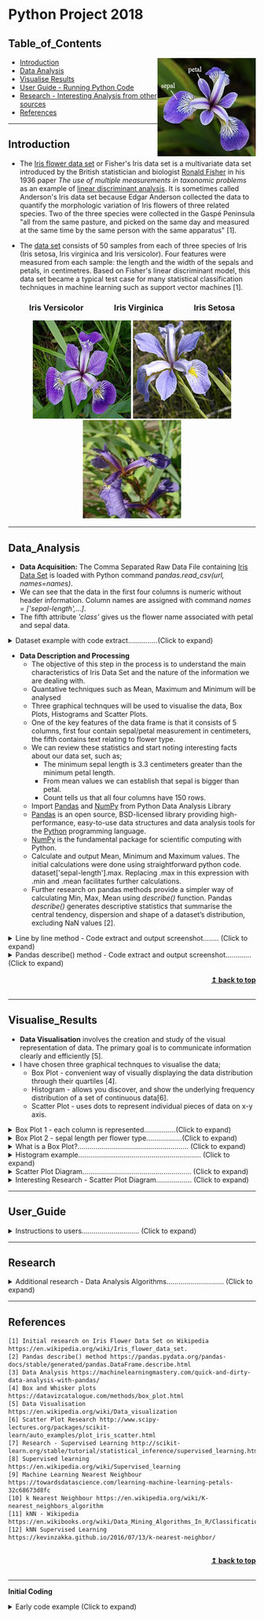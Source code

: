 # Python Project 2018


##  Table_of_Contents
<img align="right" src="Sepetal.jpg" width="200" height="200">

- [Introduction](#introduction)
- [Data Analysis](#data_analysis)
- [Visualise Results](#visualise_results)
- [User Guide - Running Python Code](#user_guide)
- [Research - Interesting Analysis from other sources](#research)
- [References](#references)


---

## Introduction
- The [Iris flower data set](./iris.csv) or Fisher's Iris data set is a multivariate data set introduced by the British statistician and biologist [Ronald Fisher](https://en.wikipedia.org/wiki/Ronald_Fisher) in his 1936 paper *The use of multiple measurements in taxonomic problems* as an example of [linear discriminant analysis](https://en.wikipedia.org/wiki/Linear_discriminant_analysis). It is sometimes called Anderson's Iris data set because Edgar Anderson collected the data to quantify the morphologic variation of Iris flowers of three related species. Two of the three species were collected in the Gaspé Peninsula "all from the same pasture, and picked on the same day and measured at the same time by the same person with the same apparatus" [1].

- The [data set](./iris.csv) consists of 50 samples from each of three species of Iris (Iris setosa, Iris virginica and Iris versicolor). Four features were measured from each sample: the length and the width of the sepals and petals, in centimetres. Based on Fisher's linear discriminant model, this data set became a typical test case for many statistical classification techniques in machine learning such as support vector machines [1].


<h3 align="center">Iris Versicolor &nbsp;&nbsp;&nbsp;&nbsp; &nbsp;&nbsp;&nbsp;&nbsp;  &nbsp;&nbsp;&nbsp;&nbsp; 
Iris Virginica &nbsp;&nbsp;&nbsp;&nbsp;  &nbsp;&nbsp;&nbsp;&nbsp; &nbsp;&nbsp;&nbsp;&nbsp;  Iris Setosa</h3>

<p align="center">
    
  <img src="iris_versicolor.png" alt="Iris Versicolor" width="200" height="200"  />
  
  <img  src="Iris_virginica.jpg" alt="Iris Virginica" width="200" height="200"  />

  <img  src="Iris_setosa.jpg" alt="Iris Setosa" width="200" height="200"  />
  
  </p>
  
 
  ***
  
## Data_Analysis
* __Data Acquisition:__ The Comma Separated Raw Data File containing [Iris Data Set](./iris.csv) is loaded with Python command *pandas.read_csv(url, names=names)*. 
* We can see that the data in the first four columns is numeric without header information. Column names are assigned with command *names = ['sepal-length',...]*. 
* The fifth attribute *'class'* gives us the flower name associated with petal and sepal data.

<details>
            <summary>Dataset example with code extract...............(Click to expand)</summary>

```
url = "iris.csv"
names = ['sepal-length', 'sepal-width', 'petal-length', 'petal-width', 'class']
IrisData = pandas.read_csv(url, names=names)
   ```
   <p align="center">
    
  <img  src="Data.PNG" alt="Iris Data" width="500" height="500"  />
  
  </p>
 </details>
 
* __Data Description and Processing__
    * The objective of this step in the process is to understand the main characteristics of Iris Data Set and the nature of the information we are dealing with.
    * Quantative techniques such as Mean, Maximum and Minimum will be analysed
    * Three graphical technques will be used to visualise the data, Box Plots, Histograms and Scatter Plots.  
    * One of the key features of the data frame is that it consists of 5 columns, first four contain sepal/petal measurement in centimeters, the fifth contains text relating to flower type.
    * We can review these statistics and start noting interesting facts about our data set, such as;
        - The minimum sepal length is 3.3 centimeters greater than the minimum petal length.
        - From mean values we can establish that sepal is bigger than petal.
        - Count tells us that all four columns have 150 rows.
    * Import [Pandas](https://en.wikipedia.org/wiki/Pandas_(software)) and [NumPy](https://en.wikipedia.org/wiki/NumPy) from Python Data Analysis Library
    * [Pandas](https://en.wikipedia.org/wiki/Pandas_(software)) is an open source, BSD-licensed library providing high-performance, easy-to-use data structures and data analysis tools for the [Python](https://www.python.org/) programming language.
    * [NumPy](https://en.wikipedia.org/wiki/NumPy) is the fundamental package for scientific computing with Python.
    * Calculate and output Mean, Minimum and Maximum values. The initial calculations were done using straightforward python code. dataset['sepal-length'].max. Replacing .max in this expression with .min and .mean facilitates further calculations.
    * Further research on pandas methods provide a simpler way of calculating Min, Max, Mean using *describe()* function. Pandas *describe()* generates descriptive statistics that summarise the central tendency, dispersion and shape of a dataset’s distribution, excluding NaN values [2].  



<details>
            <summary>Line by line method - Code extract and output screenshot........ (Click to expand)</summary>
    
   ```
  # max column value using Pandas max() method
print("Mamimum Sepal Length: "),(dataset['sepal-length'].max())
print("Mamimum Sepal Width: "),(dataset['sepal-width'].max())
print("Mamimum Petal Length: "),(dataset['petal-length'].max())
print("Mamimum Petal Width: "),(dataset['petal-width'].max())
# minimum column value using Pandas min() method
print("Minimum Sepal Length: "),(dataset['sepal-length'].min())
print("Minimum Sepal Width: "),(dataset['sepal-width'].min())
print("Minimum Petal Length: "),(dataset['petal-length'].min())
print("Minimum Petal Width: "),(dataset['petal-width'].min())
# mean column value using Pandas mean() method
print("Mean Sepal Length: "),(round(dataset['sepal-length'].mean()))
print("Mean Sepal Width: "),(round(dataset['sepal-width'].mean()))
print("Mean Petal Length: "),(round(dataset['petal-length'].mean()))
print("Mean Petal Width: "),(round(dataset['petal-width'].mean()))
 ``` 

 

 * Result of Max, Min and Mean calculations:
  
 <p align="center">
    
  <img  src="MaxMinMean.PNG" alt="MaxMinMean" width="300" height="300"  />
  
  </p>
  
   </details>  
  
  <details>
  <summary>Pandas describe() method - Code extract and output screenshot............. (Click to expand)</summary>
    
    
 * A more efficient Pandas *describe()* method requires a single line of code. 
 * Parameters percentiles[..],include[..] and exclude[..] can be set as required.  
 
    
 ```
 print(IrisData.describe(percentiles=[]))
 ```

 <p align="center">
    
  <img  src="Description.PNG" alt="MaxMinMean" width="400" height="300"  />
  
 </p>
 
 </details> 
 
 <br/>
<div align="right">
    <b><a href="#table_of_contents">↥ back to top</a></b>
</div>
<br/>
 
 ***
  
## Visualise_Results
* __Data Visualisation__ involves the creation and study of the visual representation of data. The primary goal is to communicate information clearly and efficiently [5]. 
* I have chosen three graphical technques to visualise the data;
    - Box Plot - convenient way of visually displaying the data distribution through their quartiles [4]. 
    - Histogram - allows you discover, and show the underlying frequency distribution of a set of continuous data[6].
    - Scatter Plot - uses dots to represent individual pieces of data on x-y axis.


<details>
            <summary>Box Plot 1 - each column is represented................(Click to expand)</summary>
    
    * The first diagram is a representation of the Iris data set in Box Plot form. 
    * Pandas function [dataset.boxplot()](http://pandas.pydata.org/pandas-docs/version/0.17.0/generated/pandas.DataFrame.boxplot.html) gives us four box plots on a single graph. 
    * Data from each column is represented in box plot form. This gives us an insight into the uniqueness of each species of Iris.  
    * The data from each of the first four columns depicts graphically the groups of numerical data through their quartiles.
    * Key observations as follows: 
        - There is a greater variance in the spread of petal length compared to sepal length, suggesting non uniformity. 
        - Sepal width shows a small spread from mean value of 3.054. 
        - The 'outliers' in sepal width are due to three values above max of 4 cms and one value under min 2.2 cms.
    
    
    
  ```
  url = "iris.csv"
names = ['sepal-length', 'sepal-width', 'petal-length', 'petal-width', 'class']
IrisData = pandas.read_csv(url, names=names)

# box and whisker plots
IrisData.boxplot()
plt.show()


 ```
 
 <p align="center">
    
  <img  src="BoxPlot1.png" alt="BoxPlot1" width="400" height="400"  />
  
 </p>
 
 </details> 
 <details>
            <summary>Box Plot 2 - sepal length per flower type..................(Click to expand)</summary>
    
    * The second Box Plot filters sepal length data * dataset.boxplot(column="sepal-length",by="class")* and is visualised per flower classification. 
        - There is a 1.5 variance in mean values between iris-setosa and iris-virginica
        - The spread of values is greater in Iris-virginica
        - The interquartile range (middle 50%) is similar across the three classifications
    
    
 ```
 url = "iris.csv"
names = ['sepal-length', 'sepal-width', 'petal-length', 'petal-width', 'class']
IrisData = pandas.read_csv(url, names=names)

 IrisData.boxplot(column="sepal-length",by="class")
 plt.show()


 ```
    
  <p align="center">
    
  <img  src="Boxplot_Sepalength_Byclass.png" alt="BoxPlot_Sepalength" width="400" height="400"  />
  
 </p>
    
 </details>    
 
 <details>
            <summary>What is a Box Plot?........................................................ (Click to expand)</summary>
    
> A Box and Whisker Plot (or Box Plot) is a convenient way of visually displaying the data distribution through their quartiles.The lines extending parallel from the boxes are known as the “whiskers”, which are used to indicate variability outside the upper and lower quartiles. Outliers are sometimes plotted as individual dots that are in-line with whiskers [4]. 
>>Although Box Plots may seem primitive in comparison to a Histogram or Density Plot, they have the advantage of taking up less space, which is useful when comparing distributions between many groups or datasets.
>>>Box Plots are useful to view key values like average, 25th percentile, symmetry of data, and how tightly data is grouped. 
  
  
  <p align="center">
    
  <img  src="box_plot.png" alt="Box Plot" width="400" height="400"  />
  
  </p>
   </details>  
   
 <details>
            <summary>Histogram example.............................................................. (Click to expand)</summary>  
    
 *  __Histogram__ The Histogram is used primarily in statistics to evaluate the distribution of the data. The first piece of code allowsus to use *.hist* to plot a stndard histogram diagram based on the four columns of data - Sepal width and length, petal width and length.  
 
     
```    
# Use Pandas histograms .hist() to plot standard histogram of Iris Data Set
IrisData.hist()
plt.show()
    
 ```
 
   <p align="center">
    
  <img  src="/PNG/Histogram1.png" alt="Histogram Plot" width="400" height="400"  />
  
  </p> 
   
  
  * The second Histogram is based on a filtered version of the first diagram. The code *.hist(column='sepal-length')* allows us to filter on data from a single column. This makes the reading of the Histogram easier and allows greater attention to detail.  

 ```
  # Use .hist() to filter sepal-length column and plot histogram 
IrisData.hist(column='sepal-length')
plt.show()
 ```
 <p align="center">
    
  <img  src="/PNG/HistSepal.png" alt="Histogram2 Plot" width="400" height="400"  />
  
  </p> 
  
  </details>  
  
 <details>
            <summary>Scatter Plot Diagram....................................................... (Click to expand)</summary>  
    
 * __Scatter Plot Diagram__: A scatter plot diagram is a mathematical diagram which displayes values (typically 2 variables) for a set of data. The first diagram uses the *scatter_matrix* method from Pandas and plots the data from the four columns.  
 
 
 
    
```    
# scatter plot matrix with data from csv file
scatter_matrix(IrisData)
plt.show()

    
 ```
 
   <p align="center">
    
  <img  src="/PNG/Scatter_Plot.png" alt="Scatter Plot" width="600" height="600"  />
  
  </p>
    
     

 <br/>
<div align="right">
    <b><a href="#table_of_contents">↥ back to top</a></b>
</div>
<br/>
</details>  

<details>
            <summary>Interesting Research - Scatter Plot Diagram.................. (Click to expand)</summary>  
    
 * __Scatter Plot Diagram__: I found the following code while researching scatter plot diagrams. This is a very interesting way of visualising data because a third dimension/colour can be added to show the class of flower[6]. 
 * The first extract from code loads data from *sklearn.datasets*. Column1 data is loaded to array *x_index* and Column2 data is loaded to array *y_index* (sepal length and sepal width). The x and y give us a two dimensional array *plt.scatter(iris.data[:, x_index], iris.data[:, y_index], c=iris.target)*. The next significant feature is the target array *iris.target* the flower types ('setosa' 'versicolor' 'virginica'). 
    
  ```
# Load the data
from sklearn.datasets import load_iris
iris = load_iris()

from matplotlib import pyplot as plt

# The indices of the features that we are plotting
x_index = 0
y_index = 1

# this formatter will label the colorbar with the correct target names
formatter = plt.FuncFormatter(lambda i, *args: iris.target_names[int(i)])

plt.figure(figsize=(5, 4))
plt.scatter(iris.data[:, x_index], iris.data[:, y_index], c=iris.target)
plt.colorbar(ticks=[0, 1, 2], format=formatter)
plt.xlabel(iris.feature_names[x_index])
plt.ylabel(iris.feature_names[y_index])

plt.tight_layout()
plt.show()
```

<p align="center">
    
  <img  src="/PNG/ScatterBest1.png" alt="Scatter Plot" width="400" height="400"  />
  
  </p> 
* The second extract from code loads data from sklearn.datasets. x_index takes data from column 3 and y_index takes data from column 4 (petal length and petal width).

```
# The indices of the features that we are plotting
x_index = 2
y_index = 3

# this formatter will label the colorbar with the correct target names
formatter = plt.FuncFormatter(lambda i, *args: iris.target_names[int(i)])

plt.figure(figsize=(5, 4))
plt.scatter(iris.data[:, x_index], iris.data[:, y_index], c=iris.target)
plt.colorbar(ticks=[0, 1, 2], format=formatter)
plt.xlabel(iris.feature_names[x_index])
plt.ylabel(iris.feature_names[y_index])

plt.tight_layout()
plt.show()

 ```
 
 <p align="center">
    
  <img  src="/PNG/ScatterBest2.png" alt="Scatter Plot" width="400" height="400"  />
  
  </p> 
 
 
 <br/>
<div align="right">
    <b><a href="#table_of_contents">↥ back to top</a></b>
</div>
<br/>
</details>

 ***
    

## User_Guide
<details>
            <summary>Instructions to users............................. (Click to expand)</summary>
    
1. The Python code for this project can be found in this repository in file [Python_Iris.py](./Python_Iris.py).
2. Required software - download and install [Anaconda](https://conda.io/docs/user-guide/install/download.html).
3. Create a new folder and download Python_Iris.py(./Python_Iris.py) plus Iris [data set](./iris.csv). Please make sure both files are located in same folder. 
4. Lauch Anaconda and click File -> open folder -> Locate and open folder containing Python_Iris.py.
<p align="center">
    
  <img  src="/PNG/OpenWorkspace.PNG" alt="Open Workspace" width="400" height="400"  />
  
  </p>
  
 5. Click and open Python_Iris.py in left hand pane of window.
 <p align="center">
    
  <img  src="/PNG/Iris_py.PNG" alt="Open Python File" width="400" height="400"  />
  
  </p>
  
  6. Click on Debug -> Start debugging -> select Python. The following data should appear in Terminal window
  <p align="center">
    
  <img  src="/PNG/Data_Out.PNG" alt="Data Out" width="400" height="400"  />
  
  </p>
  7. 
    


<br/>
<div align="right">
    <b><a href="#table_of_contents">↥ back to top</a></b>
</div>
<br/>
    
</details>

***
 

## Research
 
 <details>
            <summary>Additional research - Data Analysis Algorithms............................. (Click to expand)</summary>
    
* I found the __kNN algorithm__ intuitive, interesting and easy to use and understand. KNN falls in the supervised learning family of algorithms. It is a non parametric, instance-based learning algorithm. [12] 

    - Non-parametric means it makes no explicit assumptions about the functional form of h, avoiding the dangers of mismodeling the underlying distribution of the data. For example, suppose our data is highly non-Gaussian but the learning model we choose assumes a Gaussian form. In that case, our algorithm would make extremely poor predictions. [12]
    - Instance-based learning means that our algorithm doesn’t explicitly learn a model. Instead, it chooses to memorize the training instances which are subsequently used as “knowledge” for the prediction phase. Concretely, this means that only when a query to our database is made (i.e. when we ask it to predict a label given an input), will the algorithm use the training instances to spit out an answer. [12]
    
     
* The analysis from a kNN Wikipedia example shows that a kNN classifier makes few mistakes in a dataset that, although simple, is not linearly separable, as shown in the scatterplots and by a look at the confusion matrix, where all misclassifications are between Iris Versicolor and Iris Virginica instances. The case study also shows how RWeka makes it trivially easy to learn classifiers (and predictors, and clustering models as well), and to experiment with their parameters. In this classic dataset, a kNN classifier makes very few mistakes.[11]
       
* __Supervised learning:__ is the machine learning task of learning a function that maps an input to an output based on example input-output pairs. It infera a function from labled training data consisting of training examples. Each example consists of an input object and a desired output. A supervised learning algorithm analyses the trining data and produces an inferred function[8].  

*  __Machine Learning.__ k-Nearest Neighbors algorithm is a method used for classification and regression. The k-NN algorithm is among the simplest of all machine learning algorithms [10]. This is the simplest machine learning algorithm. To make a prediction for the new data point, the algorithm finds the closest data points in the training data set. k-NN can be used both for classification and for regression tasks.
    - An objest is *classified* by a majority vote of its neighbors, with the object being assigned to the class most common among its k nearest neighbors. For the purpose of this research we have three target classes — Setosa, Virginica and Versicolour.
    - In k-NN *regression*, the output is the property value for the object. This value is the average of the values of its k nearest neighbors.
    
* __Classification__ In the simplest version k-NN takes the closest point from the training set and assigns it’s class to a new predicting point. Instead of considering only the closest neighbor, we can also consider an arbitrary number of neighbors — k-nearest. We use voting to assign the label. For each test point we count how many neighbors belong to each class and assign the class that is more frequent[10].
<p align="center">
    
  <img  src="/PNG/1neighbour.png" alt="One Neighbour" width="400" height="400"  />
  <img  src="/PNG/3neighbours.png" alt="One Neighbour" width="400" height="400"  />
  </p>
  

* __Regression.__ There is also a regression variant of k-NN algorithm. Let’s look at how it will use training set to make a prediction. When using multiple nearest neighbors, the prediction is average, or mean, of the relevant neighbors. Score method for the regression returns R² score — coefficient of determination and yields a score between 0 and 1. 1 — is a perfect prediction and 0 — constant model that predicts the mean of the training set responses. [10]
 
    
 <p align="center">
    
  <img  src="/PNG/Regression.png" alt="One Neighbour" width="600" height="400"  />
  
  </p>   
    
    
   
 <br/>
<div align="right">
    <b><a href="#table_of_contents">↥ back to top</a></b>
</div>
<br/>

</details>

***

## References

    [1] Initial research on Iris Flower Data Set on Wikipedia https://en.wikipedia.org/wiki/Iris_flower_data_set. 
    [2] Pandas describe() method https://pandas.pydata.org/pandas-docs/stable/generated/pandas.DataFrame.describe.html
    [3] Data Analysis https://machinelearningmastery.com/quick-and-dirty-data-analysis-with-pandas/
    [4] Box and Whisker plots https://datavizcatalogue.com/methods/box_plot.html
    [5] Data Visualisation https://en.wikipedia.org/wiki/Data_visualization
    [6] Scatter Plot Research http://www.scipy-lectures.org/packages/scikit-learn/auto_examples/plot_iris_scatter.html
    [7] Research - Supervised Learning http://scikit-learn.org/stable/tutorial/statistical_inference/supervised_learning.html
    [8] Supervised learning https://en.wikipedia.org/wiki/Supervised_learning
    [9] Machine Learning Nearest Neighbour https://towardsdatascience.com/learning-machine-learning-petals-32c68673d8fc
    [10] k Nearest Neighbour https://en.wikipedia.org/wiki/K-nearest_neighbors_algorithm
    [11] kNN - Wikipedia  https://en.wikibooks.org/wiki/Data_Mining_Algorithms_In_R/Classification/kNN
    [12] kNN Supervised Learning https://kevinzakka.github.io/2016/07/13/k-nearest-neighbor/

<br/>
<div align="right">
    <b><a href="#table_of_contents">↥ back to top</a></b>
</div>
<br/>

***
__Initial Coding__
<details>
            <summary>Early code example (Click to expand)</summary>
    
    - Import and load data with *data = np.genfromtxt('iris.csv', delimiter = ",")*.
    - Separate data into different columns *firstcol = data[:,0]*.
    - Using Numpy, I calculated mean value of first three columns with *np.mean(data)*. Python file [MeanofCols.py](./MeanofCols.py)

```
data = pd.read_csv('iris.csv', header = None)
print (data)
#use comma to separate data intl columns
data = np.genfromtxt('iris.csv', delimiter = ",")
print (data[:,0:3])
#load data from first column into firstcol
firstcol = data[:,0]
secondcol = data[:,1]
thirdcol = data[:,2]
#calcuate mean of columns
meanfirstcol = np.mean(data[:,0])
print ("Mean value of first col is:", meanfirstcol)

meansecondcol = np.mean(data[:,1])
print ("Mean value of second col is:", meansecondcol)

meanthirdcol = np.mean(data[:,2])
print ("Mean value of third col is:", meanthirdcol)
```


<br/>
<div align="right">
    <b><a href="#table_of_contents">↥ back to top</a></b>
</div>
<br/>
</details>


